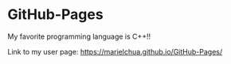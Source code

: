 # GitHub-Pages
My favorite programming language is C++!!

Link to my user page:
https://marielchua.github.io/GitHub-Pages/
